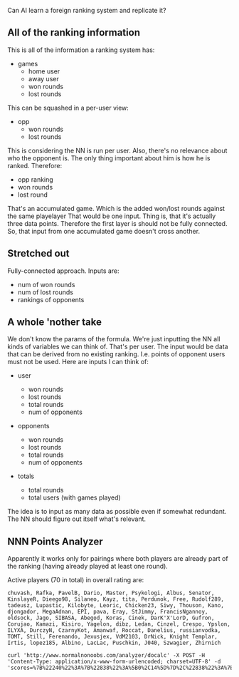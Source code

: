 Can AI learn a foreign ranking system and replicate it?

All of the ranking information 
---

This is all of the information a ranking system has:

* games
  * home user
  * away user
  * won rounds
  * lost rounds

This can be squashed in a per-user view:

* opp
  * won rounds
  * lost rounds

This is considering the NN is run per user.
Also, there's no relevance about who the opponent is.
The only thing important about him is how he is ranked.
Therefore:

* opp ranking
* won rounds
* lost round

That's an accumulated game.
Which is the added won/lost rounds against the same playelayer
That would be one input. Thing is, that it's actually three data points.
Therefore the first layer is should not be fully connected.
So, that input from one accumulated game doesn't cross another.

Stretched out
---

Fully-connected approach.
Inputs are:

* num of won rounds
* num of lost rounds
* rankings of opponents


A whole 'nother take
---

We don't know the params of the formula.
We're just inputting the NN all kinds of variables we can think of.
That's per user.
The input would be data that can be derived from no existing ranking.
I.e. points of opponent users must not be used.
Here are inputs I can think of:

* user
  * won rounds
  * lost rounds
  * total rounds
  * num of opponents

* opponents
  * won rounds
  * lost rounds
  * total rounds
  * num of opponents

* totals
  * total rounds
  * total users (with games played)

The idea is to input as many data as possible even if somewhat redundant.
The NN should figure out itself what's relevant.

NNN Points Analyzer
---

Apparently it works only for pairings where both players are already part of the ranking
(having already played at least one round).

Active players (70 in total) in overall rating are:

```
chuvash, Rafka, PavelB, Dario, Master, Psykologi, Albus, Senator, KinslayeR, Dieego98, Silaneo, Kayz, tita, Perdunok, Free, Rudolf289, tadeusz, Lupastic, Kilobyte, Leoric, Chicken23, Siwy, Thouson, Kano, djongador, MegaAdnan, EPI, pava, Eray, StJimmy, FrancisNgannoy, oldsock, Jago, SIBASA, Abegod, Koras, Cinek, DarK'X'LorD, Gufron, Corujao, Kamazi, Kisiro, Yagelon, dibz, Ledan, Cinzel, Crespo, Ypslon, ILYXA, DurczyN, CzarnyKot, Amanwaf, Roccat, Danelius, russianvodka, TOMT, Still, Ferenando, Jexusjex, VdM2103, DrNick, Knight Templar, Irtis, lopez185, Albino, LacLac, Puschkin, J040, Szwagier, Zhirnich

```

```console
curl 'http://www.normalnonoobs.com/analyzer/docalc' -X POST -H 'Content-Type: application/x-www-form-urlencoded; charset=UTF-8' -d 'scores=%7B%22240%22%3A%7B%22838%22%3A%5B0%2C14%5D%7D%2C%22838%22%3A%7B%22240%22%3A%5B14%2C0%5D%7D%7D&season=overall'
```

